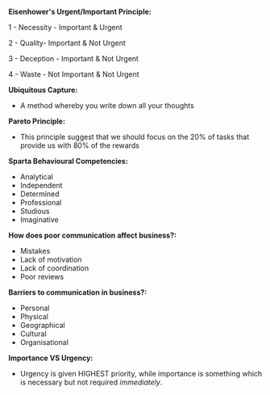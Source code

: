 **Eisenhower's Urgent/Important Principle:**

1 - Necessity - Important & Urgent

2 - Quality- Important & Not Urgent

3 - Deception - Important & Not Urgent

4 - Waste - Not Important & Not Urgent

**Ubiquitous Capture:**

- A method whereby you write down all your thoughts

**Pareto Principle:**

- This principle suggest that we should focus on the 20% of tasks that provide us with 80% of the rewards

**Sparta Behavioural Competencies:**

- Analytical
- Independent
- Determined
- Professional
- Studious
- Imaginative

**How does poor communication affect business?:**

- Mistakes
- Lack of motivation
- Lack of coordination
- Poor reviews

**Barriers to communication in business?:**

- Personal
- Physical
- Geographical
- Cultural
- Organisational

**Importance VS Urgency:**

- Urgency is given HIGHEST priority, while importance is something which is necessary but not required _immediately_.



